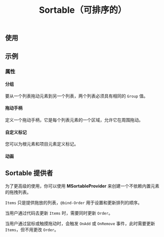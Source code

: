 ﻿---
title: Sortable（可排序的）
desc: "基于 [Sortablejs](https://github.com/SortableJS/Sortable) 的现代浏览器和触摸设备的可重新排序的拖放列表。"
tag: "基于JS封装"
---

## 使用

<masa-example file="Examples.components.sortable.Default"></masa-example>

## 示例

### 属性

#### 分组

要从一个列表拖动元素到另一个列表，两个列表必须具有相同的 `Group` 值。

<masa-example file="Examples.components.sortable.Group"></masa-example>

#### 拖动手柄

定义一个拖动手柄，它是每个列表元素的一个区域，允许它在周围拖动。

<masa-example file="Examples.components.sortable.Handle"></masa-example>

#### 自定义标记

您可以为根元素和项目元素定义标记。

<masa-example file="Examples.components.sortable.Tag"></masa-example>

#### 动画

<masa-example file="Examples.components.sortable.Animation"></masa-example>

## Sortable 提供者

为了更高级的使用，你可以使用 **MSortableProvider** 来创建一个不依赖内置元素的拖拽列表。

`Items` 只是提供拖放的列表，`@bind-Order` 用于设置和更新排列的顺序。

当用户通过代码去更新 `Items` 时，需要同时更新 `Order`。

当用户通过鼠标或触摸拖动时，会触发 `OnAdd` 或 `OnRemove` 事件，此时需要更新 `Items`，但不用更改 `Order`。

<masa-example file="Examples.components.sortable.SortableProvider"></masa-example>
